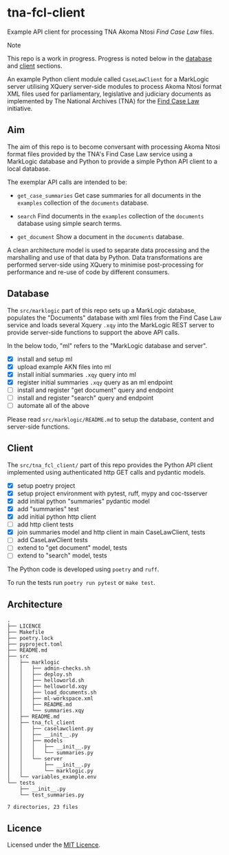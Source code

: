 # tna-fcl-client

Example API client for processing TNA Akoma Ntosi *Find Case Law* files.

> [!NOTE]
> This repo is a work in progress. Progress is noted below in the
> [database](#database) and [client](#client) sections.

An example Python client module called `CaseLawClient` for a MarkLogic
server utilising XQuery server-side modules to process Akoma Ntosi
format XML files used for parliamentary, legislative and judiciary
documents as implemented by The National Archives (TNA) for the [Find
Case Law](https://caselaw.nationalarchives.gov.uk/) initiative.

## Aim

The aim of this repo is to become conversant with processing Akoma Ntosi
format files provided by the TNA's Find Case Law service using a
MarkLogic database and Python to provide a simple Python API client to a
local database.

The exemplar API calls are intended to be:

* `get_case_summaries`
  Get case summaries for all documents in the `examples` collection of
  the `documents` database.

* `search`
  Find documents in the `examples` collection of the `documents`
  database using simple search terms.

* `get_document`
  Show a document in the `documents` database. 

A clean architecture model is used to separate data processing and the
marshalling and use of that data by Python. Data transformations are
performed server-side using XQuery to minimise post-processing for
performance and re-use of code by different consumers.

## Database

The `src/marklogic` part of this repo sets up a MarkLogic database,
populates the "Documents" database with xml files from the Find Case Law
service and loads several Xquery `.xqy` into the MarkLogic REST server
to provide server-side functions to support the above API calls.

In the below todo, "ml" refers to the "MarkLogic database and server".

- [x] install and setup ml
- [x] upload example AKN files into ml
- [x] install initial summaries `.xqy` query into ml
- [x] register initial summaries `.xqy` query as an ml endpoint
- [ ] install and register "get document" query and endpoint
- [ ] install and register "search" query and endpoint
- [ ] automate all of the above

Please read `src/marklogic/README.md` to setup the database, content and
server-side functions.

## Client

The `src/tna_fcl_client/` part of this repo provides the Python API
client implemented using authenticated http GET calls and pydantic
models.

- [x] setup poetry project
- [x] setup project environment with pytest, ruff, mypy and coc-tsserver
- [x] add initial python "summaries" pydantic model
- [x] add "summaries" test
- [x] add initial python http client
- [ ] add http client tests
- [x] join summaries model and http client in main CaseLawClient, tests
- [ ] add CaseLawClient tests
- [ ] extend to "get document" model, tests
- [ ] extend to "search" model, tests

The Python code is developed using `poetry` and `ruff`.

To run the tests run `poetry run pytest` or `make test`.

## Architecture

```
.
├── LICENCE
├── Makefile
├── poetry.lock
├── pyproject.toml
├── README.md
├── src
│   ├── marklogic
│   │   ├── admin-checks.sh
│   │   ├── deploy.sh
│   │   ├── helloworld.sh
│   │   ├── helloworld.xqy
│   │   ├── load_documents.sh
│   │   ├── ml-workspace.xml
│   │   ├── README.md
│   │   └── summaries.xqy
│   ├── README.md
│   ├── tna_fcl_client
│   │   ├── caselawclient.py
│   │   ├── __init__.py
│   │   ├── models
│   │   │   ├── __init__.py
│   │   │   └── summaries.py
│   │   └── server
│   │       ├── __init__.py
│   │       └── marklogic.py
│   └── variables_example.env
└── tests
    ├── __init__.py
    └── test_summaries.py

7 directories, 23 files

```

## Licence

Licensed under the [MIT Licence](LICENCE).

